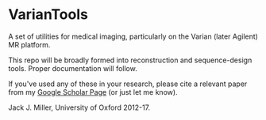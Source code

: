 # VarianTools
A set of utilities for medical imaging, particularly on the Varian (later Agilent) MR platform. 

This repo will be broadly formed into reconstruction and sequence-design tools. Proper documentation will follow. 

If you've used any of these in your research, please cite a relevant paper from my [Google Scholar Page](https://scholar.google.co.uk/citations?user=LhYjunkAAAAJ&hl=en) (or just let me know). 

Jack J. Miller, University of Oxford 2012-17. 
